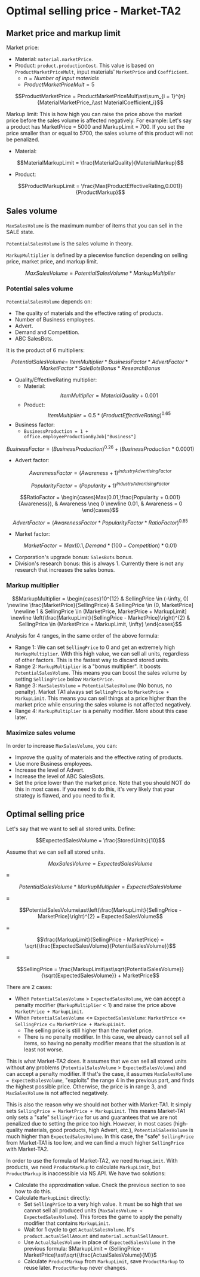 # Optimal selling price - Market-TA2

## Market price and markup limit

Market price:

- Material: `material.marketPrice`.
- Product: `product.productionCost`. This value is based on `ProductMarketPriceMult`, input materials' `MarketPrice` and `Coefficient`.
    - $n = {Number\ of\ input\ materials}$
    - $ProductMarketPriceMult = 5$

$$ProductMarketPrice = ProductMarketPriceMult\ast\sum_{i = 1}^{n}{MaterialMarketPrice_i\ast MaterialCoefficient_i}$$

Markup limit: This is how high you can raise the price above the market price before the sales volume is affected negatively.
For example: Let's say a product has MarketPrice = 5000 and MarkupLimit = 700. If you set the price smaller than or equal to 5700, the sales volume of this product will not be penalized.

- Material:

$$MaterialMarkupLimit = \frac{MaterialQuality}{MaterialMarkup}$$

- Product:

$$ProductMarkupLimit = \frac{Max(ProductEffectiveRating,0.001)}{ProductMarkup}$$

## Sales volume

`MaxSalesVolume` is the maximum number of items that you can sell in the SALE state.

`PotentialSalesVolume` is the sales volume in theory.

`MarkupMultiplier` is defined by a piecewise function depending on selling price, market price, and markup limit.

$$MaxSalesVolume = PotentialSalesVolume\ast MarkupMultiplier$$

### Potential sales volume

`PotentialSalesVolume` depends on:

- The quality of materials and the effective rating of products.
- Number of Business employees.
- Advert.
- Demand and Competition.
- ABC SalesBots.

It is the product of 6 multipliers:

$$PotentialSalesVolume = \ ItemMultiplier\ast BusinessFactor\ast AdvertFactor\ast MarketFactor\ast SaleBotsBonus\ast ResearchBonus$$

- Quality/EffectiveRating multiplier:
    - Material:
      $$ItemMultiplier = MaterialQuality + 0.001$$
    - Product:
      $$ItemMultiplier = 0.5\ast(ProductEffectiveRating)^{0.65}$$
- Business factor:
    - `BusinessProduction = 1 + office.employeeProductionByJob["Business"]`

$${BusinessFactor = (BusinessProduction)}^{0.26} + \left({BusinessProduction}\ast{0.0001}\right)$$

- Advert factor:

$$AwarenessFactor = (Awareness + 1)^{IndustryAdvertisingFactor}$$

$$PopularityFactor = (Popularity + 1)^{IndustryAdvertisingFactor}$$

$$RatioFactor = \begin{cases}Max(0.01,\frac{Popularity + 0.001}{Awareness}), & Awareness \neq 0 \newline 0.01, & Awareness = 0 \end{cases}$$

$$AdvertFactor = (AwarenessFactor\ast PopularityFactor\ast RatioFactor)^{0.85}$$

- Market factor:

$$MarketFactor = Max\left(0.1,{Demand\ast(100 - Competition)}\ast{0.01}\right)$$

- Corporation's upgrade bonus: `SalesBots` bonus.
- Division's research bonus: this is always 1. Currently there is not any research that increases the sales bonus.

### Markup multiplier

$$MarkupMultiplier = \begin{cases}10^{12} & SellingPrice \in (-\infty, 0] \newline \frac{MarketPrice}{SellingPrice} & SellingPrice \in (0, MarketPrice] \newline 1 & SellingPrice \in (MarketPrice, MarketPrice + MarkupLimit] \newline \left(\frac{MarkupLimit}{SellingPrice - MarketPrice}\right)^{2} & SellingPrice \in (MarketPrice + MarkupLimit, \infty) \end{cases}$$

Analysis for 4 ranges, in the same order of the above formula:

- Range 1: We can set `SellingPrice` to 0 and get an extremely high `MarkupMultiplier`. With this high value, we can sell all units, regardless of other factors. This is the fastest way to discard stored units.
- Range 2: `MarkupMultiplier` is a "bonus multiplier". It boosts `PotentialSalesVolume`. This means you can boost the sales volume by setting `SellingPrice` below `MarketPrice`.
- Range 3: `MaxSalesVolume` = `PotentialSalesVolume` (No bonus, no penalty). Market TA1 always set `SellingPrice` to `MarketPrice + MarkupLimit`. This means you can sell things at a price higher than the market price while ensuring the sales volume is not affected negatively.
- Range 4: `MarkupMultiplier` is a penalty modifier. More about this case later.

### Maximize sales volume

In order to increase `MaxSalesVolume`, you can:

- Improve the quality of materials and the effective rating of products.
- Use more Business employees.
- Increase the level of Advert.
- Increase the level of ABC SalesBots.
- Set the price lower than the market price. Note that you should NOT do this in most cases. If you need to do this, it's very likely that your strategy is flawed, and you need to fix it.

## Optimal selling price

Let's say that we want to sell all stored units. Define:

$$ExpectedSalesVolume = \frac{StoredUnits}{10}$$

Assume that we can sell all stored units.

$$MaxSalesVolume = ExpectedSalesVolume$$

≡

$$PotentialSalesVolume\ast MarkupMultiplier = ExpectedSalesVolume$$

≡

$$PotentialSalesVolume\ast\left(\frac{MarkupLimit}{SellingPrice - MarketPrice}\right)^{2} = ExpectedSalesVolume$$

≡

$$\frac{MarkupLimit}{SellingPrice - MarketPrice} = \sqrt{\frac{ExpectedSalesVolume}{PotentialSalesVolume}}$$

≡

$$SellingPrice = \frac{MarkupLimit\ast\sqrt{PotentialSalesVolume}}{\sqrt{ExpectedSalesVolume}} + MarketPrice$$

There are 2 cases:

- When `PotentialSalesVolume` > `ExpectedSalesVolume`, we can accept a penalty modifier (`MarkupMultiplier` < 1) and raise the price above `MarketPrice + MarkupLimit`.
- When `PotentialSalesVolume` <= `ExpectedSalesVolume`: `MarketPrice` <= `SellingPrice` <= `MarketPrice + MarkupLimit`.
    - The selling price is still higher than the market price.
    - There is no penalty modifier. In this case, we already cannot sell all items, so having no penalty modifier means that the situation is at least not worse.

This is what Market-TA2 does. It assumes that we can sell all stored units without any problems (`PotentialSalesVolume` > `ExpectedSalesVolume`) and can accept a penalty modifier. If that's the case, it assumes `MaxSalesVolume = ExpectedSalesVolume`, "exploits" the range 4 in the previous part, and finds the highest possible price. Otherwise, the price is in range 3, and `MaxSalesVolume` is not affected negatively.

This is also the reason why we should not bother with Market-TA1. It simply sets `SellingPrice = MarketPrice + MarkupLimit`. This means Market-TA1 only sets a "safe" `SellingPrice` for us and guarantees that we are not penalized due to setting the price too high. However, in most cases (high-quality materials, good products, high Advert, etc.), `PotentialSalesVolume` is much higher than `ExpectedSalesVolume`. In this case, the "safe" `SellingPrice` from Market-TA1 is too low, and we can find a much higher `SellingPrice` with Market-TA2.

In order to use the formula of Market-TA2, we need `MarkupLimit`. With products, we need `ProductMarkup` to calculate `MarkupLimit`, but `ProductMarkup` is inaccessible via NS API. We have two solutions:

- Calculate the approximation value. Check the previous section to see how to do this.
- Calculate `MarkupLimit` directly:
    - Set `SellingPrice` to a very high value. It must be so high that we cannot sell all produced units (`MaxSalesVolume < ExpectedSalesVolume`). This forces the game to apply the penalty modifier that contains `MarkupLimit`.
    - Wait for 1 cycle to get `ActualSalesVolume`. It's `product.actualSellAmount` and `material.actualSellAmount`.
    - Use `ActualSalesVolume` in place of `ExpectedSalesVolume` in the previous formula: $MarkupLimit = (SellingPrice - MarketPrice)\ast\sqrt{\frac{ActualSalesVolume}{M}}$
    - Calculate `ProductMarkup` from `MarkupLimit`, save `ProductMarkup` to reuse later. `ProductMarkup` never changes.
